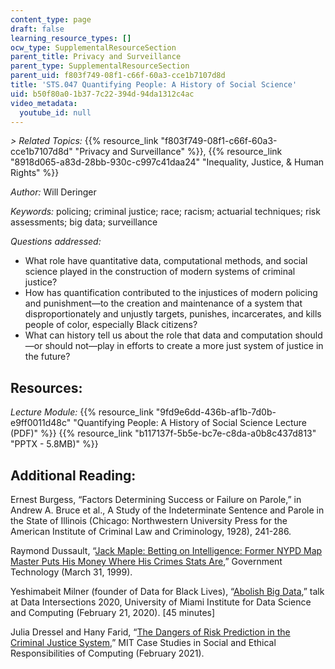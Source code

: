 ```yaml
---
content_type: page
draft: false
learning_resource_types: []
ocw_type: SupplementalResourceSection
parent_title: Privacy and Surveillance
parent_type: SupplementalResourceSection
parent_uid: f803f749-08f1-c66f-60a3-cce1b7107d8d
title: 'STS.047 Quantifying People: A History of Social Science'
uid: b50f80a0-1b37-7c22-394d-94da1312c4ac
video_metadata:
  youtube_id: null
---
```

*\> Related Topics:* {{% resource_link "f803f749-08f1-c66f-60a3-cce1b7107d8d" "Privacy and Surveillance" %}}, {{% resource_link "8918d065-a83d-28bb-930c-c997c41daa24" "Inequality, Justice, & Human Rights" %}}

*Author:* Will Deringer

*Keywords:* ​​policing; criminal justice; race; racism; actuarial techniques; risk assessments; big data; surveillance

*Questions addressed:*

- What role have quantitative data, computational methods, and social science played in the construction of modern systems of criminal justice?
- How has quantification contributed to the injustices of modern policing and punishment—to the creation and maintenance of a system that disproportionately and unjustly targets, punishes, incarcerates, and kills people of color, especially Black citizens?
- What can history tell us about the role that data and computation should—or should not—play in efforts to create a more just system of justice in the future?

## Resources:

*Lecture Module:* {{% resource_link "9fd9e6dd-436b-af1b-7d0b-e9ff0011d48c" "Quantifying People: A History of Social Science Lecture (PDF)" %}} {{% resource_link "b117137f-5b5e-bc7e-c8da-a0b8c437d813" "PPTX - 5.8MB)" %}}

## Additional Reading: 

Ernest Burgess, “Factors Determining Success or Failure on Parole,” in Andrew A. Bruce et al., A Study of the Indeterminate Sentence and Parole in the State of Illinois (Chicago: Northwestern University Press for the American Institute of Criminal Law and Criminology, 1928), 241-286.

Raymond Dussault, “[Jack Maple: Betting on Intelligence: Former NYPD Map Master Puts His Money Where His Crimes Stats Are](https://www.govtech.com/magazines/gt/Jack-Maple-Betting-on-Intelligence.html),” Government Technology (March 31, 1999).

Yeshimabeit Milner (founder of Data for Black Lives), “[Abolish Big Data](https://www.youtube.com/watch?v=wR5i6qXJH4o),” talk at Data Intersections 2020, University of Miami Institute for Data Science and Computing (February 21, 2020). \[45 minutes\]

Julia Dressel and Hany Farid, “[The Dangers of Risk Prediction in the Criminal Justice System](https://doi.org/10.21428/2c646de5.f5896f9f),” MIT Case Studies in Social and Ethical Responsibilities of Computing (February 2021).